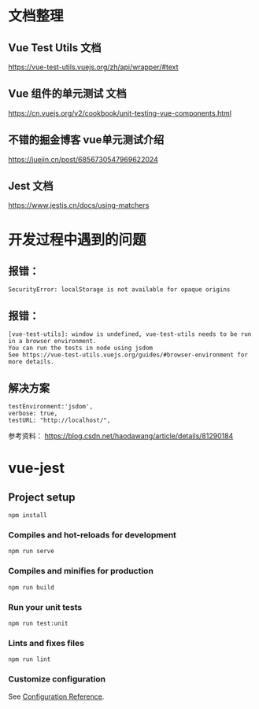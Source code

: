 # 文档整理
## Vue Test Utils 文档
https://vue-test-utils.vuejs.org/zh/api/wrapper/#text

## Vue 组件的单元测试 文档
https://cn.vuejs.org/v2/cookbook/unit-testing-vue-components.html

## 不错的掘金博客 vue单元测试介绍
https://juejin.cn/post/6856730547969622024

## Jest 文档
https://www.jestjs.cn/docs/using-matchers

# 开发过程中遇到的问题
## 报错：
```
SecurityError: localStorage is not available for opaque origins
```

## 报错：
    [vue-test-utils]: window is undefined, vue-test-utils needs to be run in a browser environment.
    You can run the tests in node using jsdom
    See https://vue-test-utils.vuejs.org/guides/#browser-environment for more details.

## 解决方案
```
testEnvironment:'jsdom',
verbose: true,
testURL: "http://localhost/",
```
参考资料：
https://blog.csdn.net/haodawang/article/details/81290184


# vue-jest

## Project setup
```
npm install
```

### Compiles and hot-reloads for development
```
npm run serve
```

### Compiles and minifies for production
```
npm run build
```

### Run your unit tests
```
npm run test:unit
```

### Lints and fixes files
```
npm run lint
```

### Customize configuration
See [Configuration Reference](https://cli.vuejs.org/config/).
